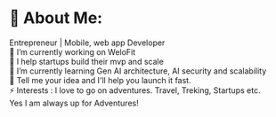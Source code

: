 # 💫 About Me:
Entrepreneur | Mobile, web app Developer <br>🔭 I’m currently working on WeloFit<br>🤝 I help startups build their mvp and scale<br>🌱 I’m currently learning Gen AI architecture, AI security and scalability<br>💬 Tell me your idea and I'll help you launch it fast.<br>⚡ Interests  : I love to go on adventures. Travel, Treking, Startups etc. <br>Yes I am always up for Adventures! 
